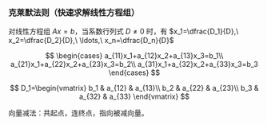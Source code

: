 ### 克莱默法则（快速求解线性方程组）

对线性方程组 $Ax=b$，当系数行列式 $D\neq0$ 时，有 $x_1=\dfrac{D_1}{D},\ x_2=\dfrac{D_2}{D},\ \ldots,\ x_n=\dfrac{D_n}{D}$

$$
\begin{cases}
a_{11}x_1+a_{12}x_2+a_{13}x_3=b_1\\
a_{21}x_1+a_{22}x_2+a_{23}x_3=b_2\\
a_{31}x_1+a_{32}x_2+a_{33}x_3=b_3
\end{cases}
$$

$$
D_1=\begin{vmatrix}
b_1 & a_{12} & a_{13}\\
b_2 & a_{22} & a_{23}\\
b_3 & a_{32} & a_{33}
\end{vmatrix}
$$

向量减法：共起点，连终点，指向被减向量。